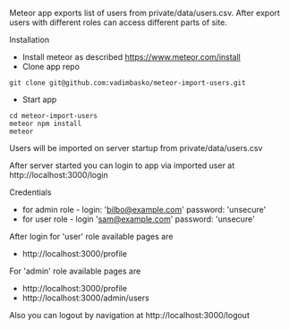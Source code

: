 Meteor app exports list of users from private/data/users.csv.
After export users with different roles can access different parts of site.

Installation

* Install meteor as described https://www.meteor.com/install
* Clone app repo 
```
git clone git@github.com:vadimbasko/meteor-import-users.git
```
* Start app
```
cd meteor-import-users
meteor npm install
meteor
```

Users will be imported on server startup from private/data/users.csv

After server started you can login to app via imported user at http://localhost:3000/login

Credentials 
* for admin role - login: 'bilbo@example.com' password: 'unsecure'
* for user role - login 'sam@example.com' password: 'unsecure'

After login for 'user' role available pages are
* http://localhost:3000/profile

For 'admin' role available pages are
* http://localhost:3000/profile
* http://localhost:3000/admin/users

Also you can logout by navigation at http://localhost:3000/logout 
